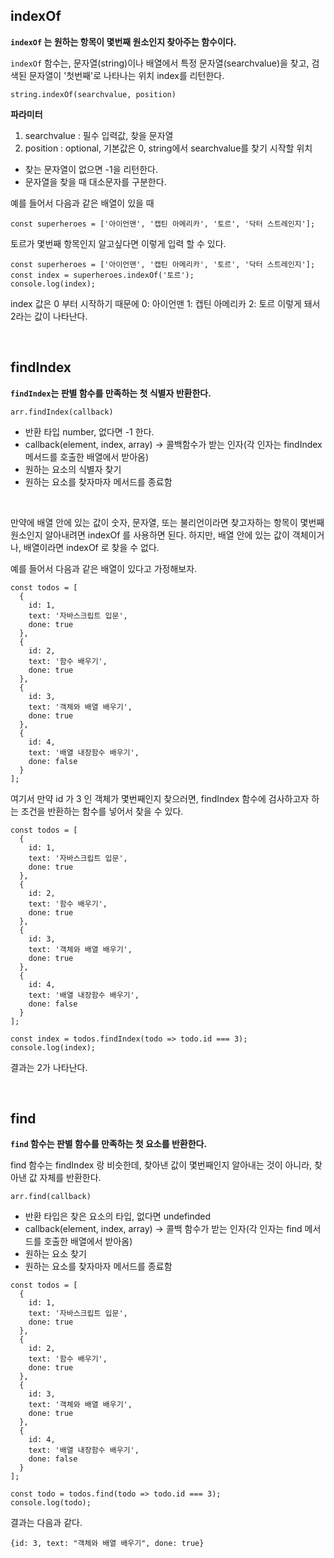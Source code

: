 ## indexOf

**`indexOf` 는 원하는 항목이 몇번째 원소인지 찾아주는 함수이다.**

`indexOf` 함수는, 문자열(string)이나 배열에서 특정 문자열(searchvalue)을 찾고,
검색된 문자열이 '첫번째'로 나타나는 위치 index를 리턴한다.

`string.indexOf(searchvalue, position)`

**파라미터**

1. searchvalue : 필수 입력값, 찾을 문자열
2. position : optional, 기본값은 0, string에서 searchvalue를 찾기 시작할 위치

- 찾는 문자열이 없으면 -1을 리턴한다.
- 문자열을 찾을 때 대소문자를 구분한다.

예를 들어서 다음과 같은 배열이 있을 때

`const superheroes = ['아이언맨', '캡틴 아메리카', '토르', '닥터 스트레인지'];`

토르가 몇번째 항목인지 알고싶다면 이렇게 입력 할 수 있다.

```
const superheroes = ['아이언맨', '캡틴 아메리카', '토르', '닥터 스트레인지'];
const index = superheroes.indexOf('토르');
console.log(index);
```

index 값은 0 부터 시작하기 때문에 0: 아이언맨 1: 캡틴 아메리카 2: 토르
이렇게 돼서 2라는 값이 나타난다.

</br>

## findIndex

**`findIndex`는 판별 함수를 만족하는 첫 식별자 반환한다.**

`arr.findIndex(callback)`

- 반환 타입 number, 없다면 -1 한다.
- callback(element, index, array) → 콜백함수가 받는 인자(각 인자는 findIndex 메서드를 호출한 배열에서 받아옴)
- 원하는 요소의 식별자 찾기
- 원하는 요소를 찾자마자 메서드를 종료함

</br>

만약에 배열 안에 있는 값이 숫자, 문자열, 또는 불리언이라면 찾고자하는 항목이 몇번째 원소인지 알아내려면 indexOf 를 사용하면 된다.
하지만, 배열 안에 있는 값이 객체이거나, 배열이라면 indexOf 로 찾을 수 없다.

예를 들어서 다음과 같은 배열이 있다고 가정해보자.

```
const todos = [
  {
    id: 1,
    text: '자바스크립트 입문',
    done: true
  },
  {
    id: 2,
    text: '함수 배우기',
    done: true
  },
  {
    id: 3,
    text: '객체와 배열 배우기',
    done: true
  },
  {
    id: 4,
    text: '배열 내장함수 배우기',
    done: false
  }
];
```

여기서 만약 id 가 3 인 객체가 몇번째인지 찾으러면, findIndex 함수에 검사하고자 하는 조건을 반환하는 함수를 넣어서 찾을 수 있다.

```
const todos = [
  {
    id: 1,
    text: '자바스크립트 입문',
    done: true
  },
  {
    id: 2,
    text: '함수 배우기',
    done: true
  },
  {
    id: 3,
    text: '객체와 배열 배우기',
    done: true
  },
  {
    id: 4,
    text: '배열 내장함수 배우기',
    done: false
  }
];

const index = todos.findIndex(todo => todo.id === 3);
console.log(index);
```

결과는 2가 나타난다.

</br>

## find

**`find` 함수는 판별 함수를 만족하는 첫 요소를 반환한다.**

find 함수는 findIndex 랑 비슷한데, 찾아낸 값이 몇번째인지 알아내는 것이 아니라, 찾아낸 값 자체를 반환한다.

`arr.find(callback)`

- 반환 타입은 찾은 요소의 타입, 없다면 undefinded
- callback(element, index, array) → 콜백 함수가 받는 인자(각 인자는 find 메서드를 호출한 배열에서 받아옴)
- 원하는 요소 찾기
- 원하는 요소를 찾자마자 메서드를 종료함

```
const todos = [
  {
    id: 1,
    text: '자바스크립트 입문',
    done: true
  },
  {
    id: 2,
    text: '함수 배우기',
    done: true
  },
  {
    id: 3,
    text: '객체와 배열 배우기',
    done: true
  },
  {
    id: 4,
    text: '배열 내장함수 배우기',
    done: false
  }
];

const todo = todos.find(todo => todo.id === 3);
console.log(todo);
```

결과는 다음과 같다.

```
{id: 3, text: "객체와 배열 배우기", done: true}
```
